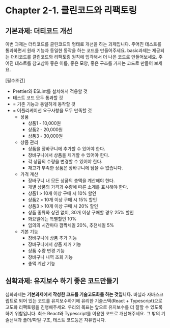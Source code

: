 # Chapter 2-1. 클린코드와 리팩토링

## 기본과제: 더티코드 개선

이번 과제는 더티코드를 클린코드의 형태로 개선을 하는 과제입니다. 주어진 테스트를 통과하면서 원래
기능과 동일한 동작을 하는 코드를 만들어주세요. basic과제는 제공되는 더티코드를 클린코드와 리팩토링
원칙에 입각해서 더 나은 코드로 만들어보세요. 주어진 테스트를 참고삼아 좋은 이름, 좋은 모양, 좋은
구조를 가지는 코드로 만들어 보세요.

[필수조건]

- Prettier와 ESLint를 설치해서 적용할 것
- 테스트 코드 모두 통과할 것
- = 기존 기능과 동일하게 동작할 것
- = 어플리케이션 요구사항을 모두 만족할 것
  - 상품
    - 상품1 - 10,000원
    - 상품2 - 20,000원
    - 상품3 - 30,000원
  - 상품 관리
    - 상품을 장바구니에 추가할 수 있어야 한다.
    - 장바구니에서 상품을 제거할 수 있어야 한다.
    - 각 상품의 수량을 변경할 수 있어야 한다.
    - 재고가 부족한 상품은 장바구니에 담을 수 없습니다.
  - 가격 계산
    - 장바구니 내 모든 상품의 총액을 계산해야 한다.
    - 개별 상품의 가격과 수량에 따른 소계를 표시해야 한다.
    - 상품1 > 10개 이상 구매 시 10% 할인
    - 상품2 > 10개 이상 구매 시 15% 할인
    - 상품3 > 10개 이상 구매 시 20% 할인
    - 상품 종류와 상관 없이, 30개 이상 구매할 경우 25% 할인
    - 화요일에는 특별할인 10%
    - 임의의 시간마다 깜짝세일 20%, 추천세일 5%
  - 기본 기능
    - 장바구니에 상품 추가 기능
    - 장바구니에서 상품 제거 기능
    - 상품 수량 변경 기능
    - 장바구니 내역 조회 기능
    - 총액 계산 기능

## 심확과제: 유지보수 하기 좋은 코드만들기

심화과제는 **기본과제에서 작성한 코드를 기술고도화를 하는 것입니다.** 바닐라 자바스크립트로 되어
있는 코드를 유지보수하기에 유리한 기술스택(React + Typescript)으로 고도화 리팩토링을 진행해주세요.
우리의 목표는 앞으로 유지보수를 더 잘할 수 있도록 하기 위함입니다. 최소 React와 Typescript를 이용한
코드로 개선해주세요. 그 밖의 기술선택과 폴더/파일 구조, 테스트 코드등은 자유입니다.
